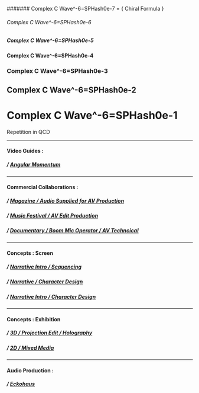 ####### Complex C Wave^-6=SPHash0e-7 = { Chiral Formula }
###### Complex C Wave^-6=SPHash0e-6
##### Complex C Wave^-6=SPHash0e-5
#### Complex C Wave^-6=SPHash0e-4
### Complex C Wave^-6=SPHash0e-3
## Complex C Wave^-6=SPHash0e-2
# Complex C Wave^-6=SPHash0e-1
Repetition in QCD

---

#### Video Guides : 
##### / [Angular Momentum](https://www.youtube.com/channel/UCHGtmfjIICpuETvXsRd2eww/about)

---
#### Commercial Collaborations :
##### / [Magazine / Audio Supplied for AV Production](https://vimeo.com/36027874)
##### / [Music Festival / AV Edit Production](https://vimeo.com/30483283)
##### / [Documentary / Boom Mic Operator / AV Techncical ](https://vimeo.com/30927526)

---
#### Concepts : Screen

##### / [Narrative Intro / Sequencing](https://www.youtube.com/watch?v=0dStoOUas80)
##### / [Narrative / Character Design ](https://www.youtube.com/watch?v=u2Y8XNKbkKM)
##### / [Narrative Intro / Character Design ](https://www.youtube.com/watch?v=DYq8eAOXBNo)

---
#### Concepts : Exhibition

##### / [3D / Projection Edit / Holography](https://www.youtube.com/watch?v=lISS810blkU)
##### / [2D / Mixed Media](https://www.behance.net/gallery/121924023/Mixed-Media)

---
#### Audio Production :
##### / [Eckohaus](https://soundcloud.com/eckohaus)




